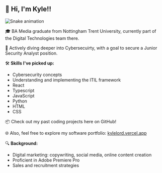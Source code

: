 ## 👋 Hi, I'm Kyle!! 

 ![Snake animation](https://github.com/Lordy2022/Lordy2022/blob/output/github-contribution-grid-snake.svg)


🎓 BA Media graduate from Nottingham Trent University, currently part of the Digital Technologies team there.

🌱 Actively diving deeper into Cybersecuirty, with a goal to secure a Junior Security Analyst position.

🛠 **Skills I've picked up:**
- Cybersecurity concepts
- Understanding and implementing the ITIL framework
- React
- Typescript
- JavaScript
- Python
- HTML
- CSS

📦 Check out my past coding projects here on GitHub!

🌐 Also, feel free to explore my software portfolio: [kylelord.vercel.app](https://kylelord.vercel.app/)

🔍 **Background:**
- Digital marketing: copywriting, social media, online content creation
- Proficient in Adobe Premiere Pro
- Sales and recruitment strategies
